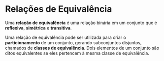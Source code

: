 # Relações de Equivalência

Uma **relação de equivalência** é uma relação binária em um conjunto que é **reflexiva**, **simétrica** e **transitiva**.

Uma relação de equivalência pode ser utilizada para criar o **particionamento** de um conjunto, gerando subconjuntos disjuntos, chamados de **classes de equivalência**. Dois elementos de um conjunto são ditos equivalentes se eles pertencem à mesma classe de equivalência.